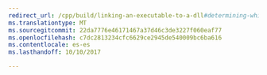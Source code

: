 ```yaml
---
redirect_url: /cpp/build/linking-an-executable-to-a-dll#determining-which-linking-method-to-use
ms.translationtype: MT
ms.sourcegitcommit: 22da7776e46171467a37d46c3de3227f060eaf77
ms.openlocfilehash: c7dc2813234cfc6629ce2945de540009bc6ba616
ms.contentlocale: es-es
ms.lasthandoff: 10/10/2017

---
```


